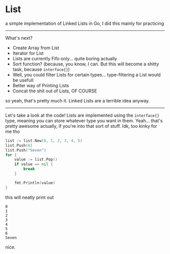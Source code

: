 # List

a simple implementation of Linked Lists in Go, I did this mainly for practicing

---

What's next?

* Create Array from List
* Iterator for List
* Lists are currently Fifo only... quite boring actually
* Sort function? (because, you know, I can. But this will become a shitty task, because `interface{}`)
* Well, you could filter Lists for certain types... type-filtering a List would be usefull
* Better way of Printing Lists
* Concat the shit out of Lists, OF COURSE

so yeah, that's pretty much it. Linked Lists are a terrible idea anyway.

---

Let's take a look at the code!
Lists are implemented using the `interface{}` type, meaning you can store whatever type you want in them. Yeah... that's pretty awesome actually, if you're into that sort of stuff. Idk, too kinky for me tho

```go
list := list.New(0, 1, 2, 3, 4, 5)
list.Push(6)
list.Push("Seven")
for {
	value := list.Pop()
	if value == nil {
		break
	}

	fmt.Println(value)
}
```

this will neatly print out

```
0
1
2
3
4
5
6
Seven
```

nice.
